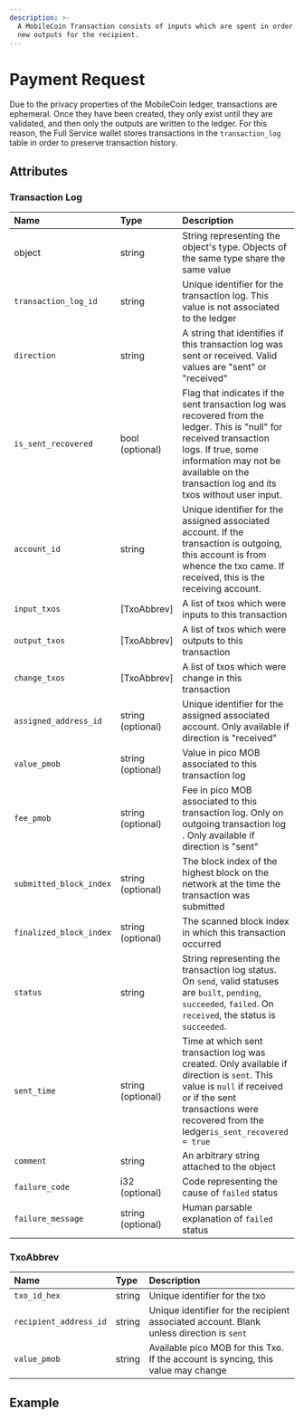 ```yaml
---
description: >-
  A MobileCoin Transaction consists of inputs which are spent in order to mint
  new outputs for the recipient.
---
```


# Payment Request

Due to the privacy properties of the MobileCoin ledger, transactions are ephemeral. Once they have been created, they only exist until they are validated, and then only the outputs are written to the ledger. For this reason, the Full Service wallet stores transactions in the `transaction_log` table in order to preserve transaction history.

## Attributes

### Transaction Log

| Name | Type | Description |
| :--- | :--- | :--- |
| object | string | String representing the object's type. Objects of the same type share the same value |
| `transaction_log_id` | string | Unique identifier for the transaction log. This value is not associated to the ledger |
| `direction` | string | A string that identifies if this transaction log was sent or received. Valid values are "sent" or "received" |
| `is_sent_recovered` | bool \(optional\) | Flag that indicates if the sent transaction log was recovered from the ledger. This is "null" for received transaction logs. If true, some information may not be available on the transaction log and its txos without user input. |
| `account_id` | string | Unique identifier for the assigned associated account. If the transaction is outgoing, this account is from whence the txo came. If received, this is the receiving account. |
| `input_txos` | \[TxoAbbrev\] | A list of txos which were inputs to this transaction |
| `output_txos` | \[TxoAbbrev\] | A list of txos which were outputs to this transaction |
| `change_txos` | \[TxoAbbrev\] | A list of txos which were change in this transaction |
| `assigned_address_id` | string \(optional\) | Unique identifier for the assigned associated account. Only available if direction is "received" |
| `value_pmob` | string \(optional\) | Value in pico MOB associated to this transaction log |
| `fee_pmob` | string \(optional\) | Fee in pico MOB associated to this transaction log. Only on outgoing transaction log . Only available if direction is "sent" |
| `submitted_block_index` | string \(optional\) | The block index of the highest block on the network at the time the transaction was submitted |
| `finalized_block_index` | string \(optional\) | The scanned block index in which this transaction occurred |
| `status` | string | String representing the transaction log status. On `send`, valid statuses are `built`, `pending`, `succeeded`, `failed`. On `received`, the status is `succeeded`. |
| `sent_time` | string \(optional\) | Time at which sent transaction log was created. Only available if direction is `sent`. This value is `null` if received or if the sent transactions were recovered from the ledger`is_sent_recovered = true` |
| `comment` | string | An arbitrary string attached to the object |
| `failure_code` | i32 \(optional\) | Code representing the cause of `failed` status |
| `failure_message` | string \(optional\) | Human parsable explanation of `failed` status |

### TxoAbbrev

| Name | Type | Description |
| :--- | :--- | :--- |
| `txo_id_hex` | string | Unique identifier for the txo |
| `recipient_address_id` | string | Unique identifier for the recipient associated account. Blank unless direction is `sent` |
| `value_pmob` | string | Available pico MOB for this Txo. If the account is syncing, this value may change |

## Example

